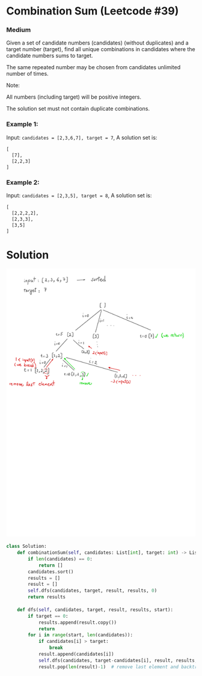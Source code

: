 Combination Sum (Leetcode #39)
===============================
### Medium
Given a set of candidate numbers (candidates) (without duplicates) and a target number (target), find all unique combinations in candidates where the candidate numbers sums to target.

The same repeated number may be chosen from candidates unlimited number of times.

Note:

All numbers (including target) will be positive integers.

The solution set must not contain duplicate combinations.
### Example 1:

Input: `candidates = [2,3,6,7], target = 7`,
A solution set is:
```
[
  [7],
  [2,2,3]
]
```

### Example 2:

Input: `candidates = [2,3,5], target = 8`,
A solution set is:
```
[
  [2,2,2,2],
  [2,3,3],
  [3,5]
]
```
Solution
========
![Explanation](images/image0008.png)

```python
class Solution:
    def combinationSum(self, candidates: List[int], target: int) -> List[List[int]]:
        if len(candidates) == 0:
            return []
        candidates.sort()
        results = []
        result = []
        self.dfs(candidates, target, result, results, 0)
        return results

    def dfs(self, candidates, target, result, results, start):
        if target == 0:
            results.append(result.copy())
            return
        for i in range(start, len(candidates)):
            if candidates[i] > target:
                break
            result.append(candidates[i])
            self.dfs(candidates, target-candidates[i], result, results, i)
            result.pop(len(result)-1)  # remove last element and backtrack

```
